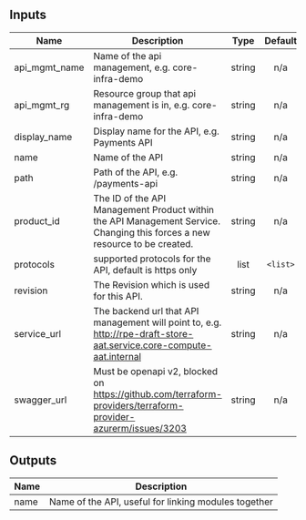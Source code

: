 ## Inputs

| Name | Description | Type | Default |
|------|-------------|:----:|:-----:|
| api\_mgmt\_name | Name of the api management, e.g. core-infra-demo | string | n/a |
| api\_mgmt\_rg | Resource group that api management is in, e.g. core-infra-demo | string | n/a |
| display\_name | Display name for the API, e.g. Payments API | string | n/a |
| name | Name of the API | string | n/a |
| path | Path of the API, e.g. /payments-api | string | n/a |
| product\_id | The ID of the API Management Product within the API Management Service. Changing this forces a new resource to be created. | string | n/a |
| protocols | supported protocols for the API, default is https only | list | `<list>` |
| revision | The Revision which is used for this API. | string | n/a |
| service\_url | The backend url that API management will point to, e.g. http://rpe-draft-store-aat.service.core-compute-aat.internal | string | n/a |
| swagger\_url | Must be openapi v2, blocked on https://github.com/terraform-providers/terraform-provider-azurerm/issues/3203 | string | n/a |

## Outputs

| Name | Description |
|------|-------------|
| name | Name of the API, useful for linking modules together |

